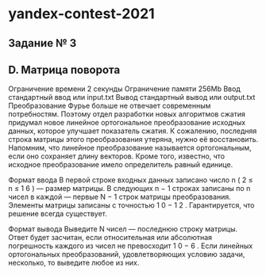 # yandex-contest-2021
## Задание № 3

## D. Матрица поворота
Ограничение времени	2 секунды
Ограничение памяти	256Mb
Ввод	стандартный ввод или input.txt
Вывод	стандартный вывод или output.txt
Преобразование Фурье больше не отвечает современным потребностям. Поэтому отдел разработки новых алгоритмов сжатия придумал новое линейное ортогональное преобразование исходных данных, которое улучшает показатель сжатия. К сожалению, последняя строка матрицы этого преобразования утеряна, нужно её восстановить.
Напомним, что линейное преобразование называется ортогональным, если оно сохраняет длину векторов. Кроме того, известно, что исходное преобразование имело определитель равный единице.

Формат ввода
В первой строке входных данных записано число
n
(
2
≤
n
≤
1
6
) — размер матрицы. В следующих
n
−
1
строках записаны по
n
чисел в каждой — первые
N
−
1
строк матрицы преобразования. Элементы матрицы записаны с точностью
1
0
−
1
2
.
Гарантируется, что решение всегда существует.

Формат вывода
Выведите
N
чисел — последнюю строку матрицы. Ответ будет засчитан, если относительная или абсолютная погрешность каждого из чисел не превосходит
1
0
−
6
.
Если линейных ортогональных преобразований, удовлетворяющих условию задачи, несколько, то выведите любое из них.